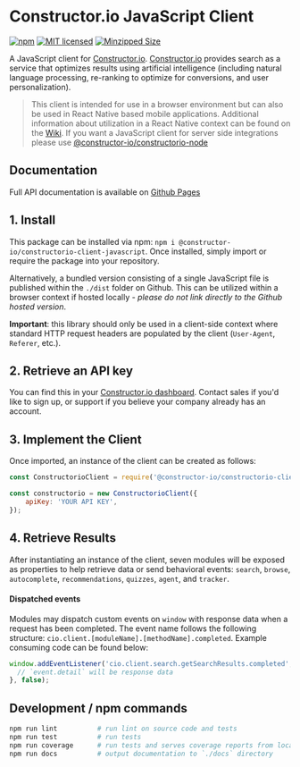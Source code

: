 # Constructor.io JavaScript Client

[![npm](https://img.shields.io/npm/v/@constructor-io/constructorio-client-javascript)](https://www.npmjs.com/package/@constructor-io/constructorio-client-javascript)
[![MIT licensed](https://img.shields.io/badge/license-MIT-blue.svg)](https://github.com/Constructor-io/constructorio-client-javascript/blob/master/LICENSE)
[![Minzipped Size](https://img.shields.io/bundlephobia/minzip/@constructor-io/constructorio-client-javascript)](https://bundlephobia.com/result?p=@constructor-io/constructorio-client-javascript)

A JavaScript client for [Constructor.io](http://constructor.io/). [Constructor.io](http://constructor.io/) provides search as a service that optimizes results using artificial intelligence (including natural language processing, re-ranking to optimize for conversions, and user personalization).

> This client is intended for use in a browser environment but can also be used in React Native based mobile applications.  Additional information about utilization in a React Native context can be found on the [Wiki](https://github.com/Constructor-io/constructorio-client-javascript/wiki/Utilization-in-a-DOM-less-environment).  If you want a JavaScript client for server side integrations please use [@constructor-io/constructorio-node](https://github.com/Constructor-io/constructorio-node) 

## Documentation
Full API documentation is available on [Github Pages](https://constructor-io.github.io/constructorio-client-javascript/index.html)

## 1. Install

This package can be installed via npm: `npm i @constructor-io/constructorio-client-javascript`. Once installed, simply import or require the package into your repository.

Alternatively, a bundled version consisting of a single JavaScript file is published within the `./dist` folder on Github. This can be utilized within a browser context if hosted locally - _please do not link directly to the Github hosted version_.

**Important**: this library should only be used in a client-side context where standard HTTP request headers are populated by the client (`User-Agent`, `Referer`, etc.).

## 2. Retrieve an API key

You can find this in your [Constructor.io dashboard](https://app.constructor.io/dashboard). Contact sales if you'd like to sign up, or support if you believe your company already has an account.

## 3. Implement the Client

Once imported, an instance of the client can be created as follows:

```javascript
const ConstructorioClient = require('@constructor-io/constructorio-client-javascript');

const constructorio = new ConstructorioClient({
    apiKey: 'YOUR API KEY',
});
```

## 4. Retrieve Results

After instantiating an instance of the client, seven modules will be exposed as properties to help retrieve data or send behavioral events: `search`, `browse`, `autocomplete`, `recommendations`, `quizzes`, `agent`, and `tracker`.

#### Dispatched events

Modules may dispatch custom events on `window` with response data when a request has been completed. The event name follows the following structure: `cio.client.[moduleName].[methodName].completed`. Example consuming code can be found below:

```javascript
window.addEventListener('cio.client.search.getSearchResults.completed', (event) => {
  // `event.detail` will be response data
}, false);
```

## Development / npm commands

```bash
npm run lint          # run lint on source code and tests
npm run test          # run tests
npm run coverage      # run tests and serves coverage reports from localhost:8081
npm run docs          # output documentation to `./docs` directory
```
